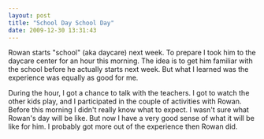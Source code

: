 ```yaml
---
layout: post
title: "School Day School Day"
date: 2009-12-30 13:31:43
---
```

Rowan starts "school" (aka daycare) next week. To prepare I took him to the daycare center for an hour this morning. The idea is to get him familiar with the school before he actually starts next week. But what I learned was the experience was equally as good for me.

During the hour, I got a chance to talk with the teachers. I got to watch the other kids play, and I participated in the couple of activities with Rowan. Before this morning I didn't really know what to expect. I wasn't sure what Rowan's day will be like. But now I have a very good sense of what it will be like for him. I probably got more out of the experience then Rowan did.
